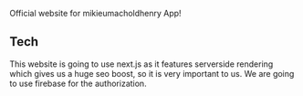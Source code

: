 Official website for mikieumacholdhenry App!

## Tech

This website is going to use next.js as it features serverside rendering which gives us a huge seo boost, so it is very important to us. We are going to use firebase for the authorization.
